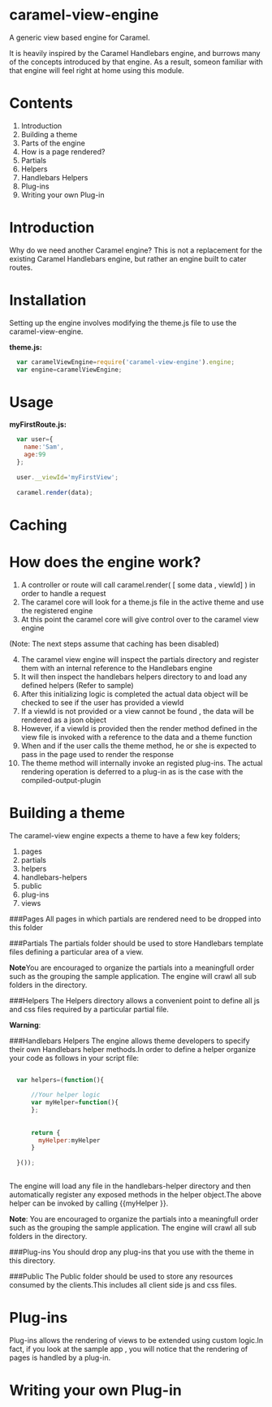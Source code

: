 caramel-view-engine
===================

A generic view based engine for Caramel.

It is heavily inspired by the Caramel Handlebars engine, and burrows many of the concepts introduced by that engine. As a result, someon familiar with that engine will feel right at home using this module. 

Contents
========
1. Introduction
2. Building a theme
2. Parts of the engine
3. How is a page rendered?
4. Partials
5. Helpers
6. Handlebars Helpers
7. Plug-ins
8. Writing your own Plug-in

Introduction
============
Why do we need another Caramel engine? This is not a replacement for the existing Caramel Handlebars engine, but rather an engine built to cater routes.

Installation
============
Setting up the engine involves modifying the theme.js file to use the caramel-view-engine.

**theme.js:**
```javascript
  var caramelViewEngine=require('caramel-view-engine').engine;
  var engine=caramelViewEngine;
```

Usage
=====

**myFirstRoute.js:**
```javascript
  var user={
    name:'Sam',
    age:99
  };
  
  user.__viewId='myFirstView';
  
  caramel.render(data);
```


 

Caching
=======

How does the engine  work?
================

1. A controller or route will call caramel.render( [ some data , viewId] ) in order to handle a request
2. The caramel core will look for a theme.js file in the active theme and use the registered engine
3. At this point the caramel core will give control over to the caramel view engine

(Note: The next steps assume that caching has been disabled)

4. The caramel view engine will inspect the partials directory and register them with an internal reference to the Handlebars engine
5. It will then inspect the handlebars helpers directory to and load any defined helpers (Refer to sample)
6. After this initializing logic is completed the actual data object will be checked to see if the user has provided a viewId
7. If a viewId is not provided or a view cannot be found , the data will be rendered as a json object
8. However, if a viewId is provided then the render method defined in the view file is invoked with a reference to the data and a theme function
9. When and if the user calls the theme method, he or she is expected to pass in the page used to render the response
10. The theme method will internally invoke an registed plug-ins. The actual rendering operation is deferred to a plug-in as is the case with the compiled-output-plugin

Building a theme
================
The caramel-view engine expects a theme to have a few key folders;

1. pages
2. partials
3. helpers
4. handlebars-helpers 
5. public
6. plug-ins
7. views

###Pages
All pages in which partials are rendered need to be dropped into this folder

###Partials
The partials folder should be used to store Handlebars template files defining a particular area of a view. 

**Note**You are encouraged to organize the partials into a meaningfull order such as the grouping the sample application. The engine will crawl all sub folders in the directory.


###Helpers
The Helpers directory allows a convenient point to define all js and css files required by a particular partial file.

**Warning**: 

###Handlebars Helpers
The engine allows theme developers to specify their own Handlebars helper methods.In order to define a helper organize your code as follows in your script file:

```javascript

  var helpers=(function(){
    
      //Your helper logic 
      var myHelper=function(){
      };
      
      
      return {
        myHelper:myHelper
      }
      
  }());
  
```
The engine will load any file in the handlebars-helper directory and then automatically register any exposed methods in the helper object.The above helper can be invoked by calling {{myHelper }}.


**Note**: You are encouraged to organize the partials into a meaningfull order such as the grouping the sample application. The engine will crawl all sub folders in the directory.

###Plug-ins
You should drop any plug-ins that you use with the theme in this directory.

###Public 
The Public folder should be used to store any resources consumed by the clients.This includes all client side js and css files. 



Plug-ins
========
Plug-ins allows the rendering of views to be extended using custom logic.In fact, if you look at the sample app , you will notice that the rendering of pages is handled by a plug-in.

Writing your own Plug-in
========================


